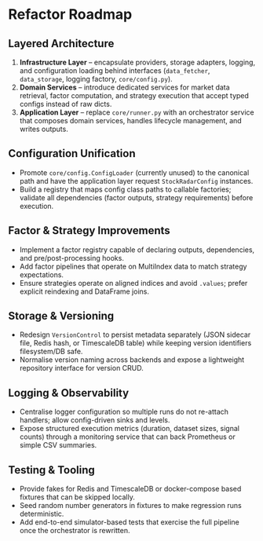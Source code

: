 # Refactor Roadmap

## Layered Architecture
1. **Infrastructure Layer** – encapsulate providers, storage adapters, logging, and configuration loading behind interfaces (`data_fetcher`, `data_storage`, logging factory, `core/config.py`).
2. **Domain Services** – introduce dedicated services for market data retrieval, factor computation, and strategy execution that accept typed configs instead of raw dicts.
3. **Application Layer** – replace `core/runner.py` with an orchestrator service that composes domain services, handles lifecycle management, and writes outputs.

## Configuration Unification
- Promote `core/config.ConfigLoader` (currently unused) to the canonical path and have the application layer request `StockRadarConfig` instances.
- Build a registry that maps config class paths to callable factories; validate all dependencies (factor outputs, strategy requirements) before execution.

## Factor & Strategy Improvements
- Implement a factor registry capable of declaring outputs, dependencies, and pre/post-processing hooks.
- Add factor pipelines that operate on MultiIndex data to match strategy expectations.
- Ensure strategies operate on aligned indices and avoid `.values`; prefer explicit reindexing and DataFrame joins.

## Storage & Versioning
- Redesign `VersionControl` to persist metadata separately (JSON sidecar file, Redis hash, or TimescaleDB table) while keeping version identifiers filesystem/DB safe.
- Normalise version naming across backends and expose a lightweight repository interface for version CRUD.

## Logging & Observability
- Centralise logger configuration so multiple runs do not re-attach handlers; allow config-driven sinks and levels.
- Expose structured execution metrics (duration, dataset sizes, signal counts) through a monitoring service that can back Prometheus or simple CSV summaries.

## Testing & Tooling
- Provide fakes for Redis and TimescaleDB or docker-compose based fixtures that can be skipped locally.
- Seed random number generators in fixtures to make regression runs deterministic.
- Add end-to-end simulator-based tests that exercise the full pipeline once the orchestrator is rewritten.
